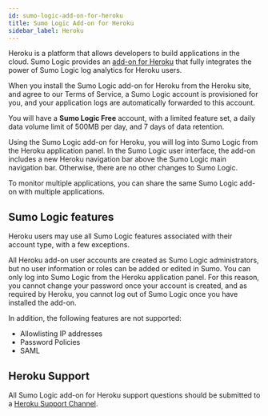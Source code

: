 ```yaml
---
id: sumo-logic-add-on-for-heroku
title: Sumo Logic Add-on for Heroku
sidebar_label: Heroku
---
```



Heroku is a platform that allows developers to build applications in the cloud. Sumo Logic provides an [add-on for Heroku](https://elements.heroku.com/addons/sumologic) that fully integrates the power of Sumo Logic log analytics for Heroku users.

When you install the Sumo Logic add-on for Heroku from the Heroku site, and agree to our Terms of Service, a Sumo Logic account is provisioned for you, and your application logs are automatically forwarded to this account.

You will have a **Sumo Logic Free** account, with a limited feature set, a daily data volume limit of 500MB per day, and 7 days of data retention.

Using the Sumo Logic add-on for Heroku, you will log into Sumo Logic from the Heroku application panel. In the Sumo Logic user interface, the add-on includes a new Heroku navigation bar above the Sumo Logic main navigation bar. Otherwise, there are no other changes to Sumo Logic.

To monitor multiple applications, you can share the same Sumo Logic add-on with multiple applications.

## Sumo Logic features

Heroku users may use all Sumo Logic features associated with their account type, with a few exceptions.

All Heroku add-on user accounts are created as Sumo Logic administrators, but no user information or roles can be added or edited in Sumo. You can only log into Sumo Logic from the Heroku application panel. For this reason, you cannot change your password once your account is created, and as required by Heroku, you cannot log out of Sumo Logic once you have installed the add-on.

In addition, the following features are not supported:

* Allowlisting IP addresses
* Password Policies
* SAML

## Heroku Support

All Sumo Logic add-on for Heroku support questions should be submitted to a [Heroku Support Channel](https://devcenter.heroku.com/articles/support-channels).  
 
